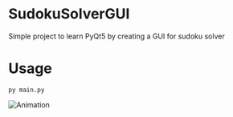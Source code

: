 # SudokuSolverGUI
Simple project to learn PyQt5 by creating a GUI for sudoku solver

# Usage
```
py main.py
```
![Animation](https://user-images.githubusercontent.com/43085343/148923784-7214002d-1649-454b-b3ef-deadd188d521.gif)
